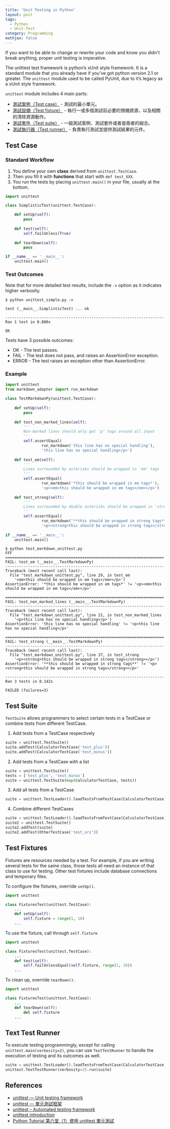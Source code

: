 ```yaml
---
title: 'Unit Testing in Python'
layout: post
tags:
  - Python
  - Unit-Test
category: Programming
mathjax: false
---
```


If you want to be able to change or rewrite your code and know you didn't break anything, proper unit testing is imperative.

The unittest test framework is python’s xUnit style framework.
It is a standard module that you already have if you’ve got python version 2.1 or greater.   The `unittest` module used to be called PyUnit, due to it’s legacy as a xUnit style framework.

<!--more-->

`unittest` module includes 4 main parts:

- [測試案例（Test case）](#test-case) - 測試的最小單元。
- [測試設備（Test fixture）](#test-fixtures) - 執行一或多個測試前必要的預備資源，以及相關的清除資源動作。
- [測試套件（Test suite）](#test-suite) - 一組測試案例、測試套件或者是兩者的組合。
- [測試執行器（Test runner）](#text-test-runner) - 負責執行測試並提供測試結果的元件。

## Test Case

### Standard Workflow

1. You define your own **class** derived from `unittest.TestCase`.
2. Then you fill it with **functions** that start with `def test_XXX`.
3. You run the tests by placing `unittest.main()` in your file, usually at the bottom.

```python
import unittest

class SimplisticTest(unittest.TestCase):

    def setUp(self):
        pass
        
    def test(self):
        self.failUnless(True)
        
    def tearDown(self):
        pass

if __name__ == '__main__':
    unittest.main()
```

### Test Outcomes

Note that for more detailed test results, include the `-v` option as it indicates higher verbosity.

```shell
$ python unittest_simple.py -v

test (__main__.SimplisticTest) ... ok

----------------------------------------------------------------------
Ran 1 test in 0.000s

OK
```

Tests have 3 possible outcomes:

- OK - The test passes.
- FAIL - The test does not pass, and raises an AssertionError exception.
- ERROR - The test raises an exception other than AssertionError.

### Example

```python
import unittest
from markdown_adapter import run_markdown
 
class TestMarkdownPy(unittest.TestCase):
 
    def setUp(self):
        pass
 
    def test_non_marked_lines(self):
        '''
        Non-marked lines should only get 'p' tags around all input
        '''
        self.assertEqual(
                run_markdown('this line has no special handling'),
                'this line has no special handling</p>')
 
    def test_em(self):
        '''
        Lines surrounded by asterisks should be wrapped in 'em' tags
        '''
        self.assertEqual(
                run_markdown('*this should be wrapped in em tags*'),
                '<p><em>this should be wrapped in em tags</em></p>')
 
    def test_strong(self):
        '''
        Lines surrounded by double asterisks should be wrapped in 'strong' tags
        '''
        self.assertEqual(
                run_markdown('**this should be wrapped in strong tags**'),
                '<p><strong>this should be wrapped in strong tags</strong></p>')
 
if __name__ == '__main__':
    unittest.main()
```

```shell
$ python test_markdown_unittest.py
FFF
======================================================================
FAIL: test_em (__main__.TestMarkdownPy)
----------------------------------------------------------------------
Traceback (most recent call last):
  File "test_markdown_unittest.py", line 29, in test_em
    '<em>this should be wrapped in em tags</em></p>')
AssertionError: '*this should be wrapped in em tags*' != '<p><em>this should be wrapped in em tags</em></p>'
 
======================================================================
FAIL: test_non_marked_lines (__main__.TestMarkdownPy)
----------------------------------------------------------------------
Traceback (most recent call last):
  File "test_markdown_unittest.py", line 21, in test_non_marked_lines
    '<p>this line has no special handling</p>')
AssertionError: 'this line has no special handling' != '<p>this line has no special handling</p>'
 
======================================================================
FAIL: test_strong (__main__.TestMarkdownPy)
----------------------------------------------------------------------
Traceback (most recent call last):
  File "test_markdown_unittest.py", line 37, in test_strong
    '<p><strong>this should be wrapped in strong tags</strong></p>')
AssertionError: '**this should be wrapped in strong tags**' != '<p><strong>this should be wrapped in strong tags</strong></p>'
 
----------------------------------------------------------------------
Ran 3 tests in 0.142s
 
FAILED (failures=3)
```

## Test Suite

`TestSuite` allows programmers to select certain tests in a TestCase or combine tests from different TestCase.

1. Add tests from a TestCase respectively
```python
suite = unittest.TestSuite()
suite.addTest(CalculatorTestCase('test_plus'))
suite.addTest(CalculatorTestCase('test_minus'))
```
2. Add tests from a TestCase with a list
```python
suite = unittest.TestSuite()
tests = ['test_plus', 'test_minus']
suite = unittest.TestSuite(map(CalculatorTestCase, tests))
```
3. Add all tests from a TestCase
```python
suite = unittest.TestLoader().loadTestsFromTestCase(CalculatorTestCase)
```
4. Combine different TestCases
```python
suite = unittest.TestLoader().loadTestsFromTestCase(CalculatorTestCase)
suite2 = unittest.TestSuite()
suite2.addTest(suite)
suite2.addTest(OtherTestCase('test_orz'))
```

## Test Fixtures

Fixtures are resources needed by a test. For example, if you are writing several tests for the same class, those tests all need an instance of that class to use for testing. Other test fixtures include database connections and temporary files. 

To configure the fixtures, override `setUp()`.

```python
import unittest

class FixturesTest(unittest.TestCase):
    ...
    def setUp(self):
        self.fixture = range(1, 10)
    ...
```

To use the fixture, call through `self.fixture`

```python
import unittest

class FixturesTest(unittest.TestCase):
    ...
    def test(self):
        self.failUnlessEqual(self.fixture, range(1, 10))
    ...
```

To clean up, override `tearDown()`.

```python
import unittest

class FixturesTest(unittest.TestCase):
    ...
    def tearDown(self):
        del self.fixture
    ...
```

## Text Test Runner
To execute testing programmingly, except for calling `unittest.main(verbosity=2)`, you can use `TextTestRunner` to handle the execution of testing and its outcomes as well.

```python
suite = unittest.TestLoader().loadTestsFromTestCase(CalculatorTestCase)
unittest.TextTestRunner(verbosity=2).run(suite)
```


## References
- [unittest — Unit testing framework](https://docs.python.org/3/library/unittest.html)
- [unittest — 單元測試框架](https://docs.python.org.tw/3/library/unittest.html)
- [unittest – Automated testing framework](https://pymotw.com/2/unittest/)
- [unittest introduction](http://pythontesting.net/framework/unittest/unittest-introduction/)
- [Python Tutorial 第六堂（1）使用 unittest 單元測試](http://www.codedata.com.tw/python/python-tutorial-the-6th-class-1-unittest/)
